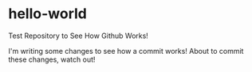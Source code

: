 # hello-world
Test Repository to See How Github Works!

I'm writing some changes to see how a commit works! About to commit these changes, watch out!

